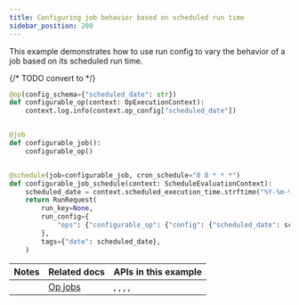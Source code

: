 ```yaml
---
title: Configuring job behavior based on scheduled run time
sidebar_position: 200
---
```


This example demonstrates how to use run config to vary the behavior of a job based on its scheduled run time.

{/* TODO convert to <CodeExample> */}
```python file=concepts/partitions_schedules_sensors/schedules/schedules.py startafter=start_run_config_schedule endbefore=end_run_config_schedule
@op(config_schema={"scheduled_date": str})
def configurable_op(context: OpExecutionContext):
    context.log.info(context.op_config["scheduled_date"])


@job
def configurable_job():
    configurable_op()


@schedule(job=configurable_job, cron_schedule="0 0 * * *")
def configurable_job_schedule(context: ScheduleEvaluationContext):
    scheduled_date = context.scheduled_execution_time.strftime("%Y-%m-%d")
    return RunRequest(
        run_key=None,
        run_config={
            "ops": {"configurable_op": {"config": {"scheduled_date": scheduled_date}}}
        },
        tags={"date": scheduled_date},
    )
```

| Notes | Related docs | APIs in this example |
|-------|--------------|----------------------|
|       | [Op jobs](/todo) | <PyObject section="ops" module="dagster" object="op" decorator />, <PyObject section="jobs" module="dagster" object="job" decorator />, <PyObject section="execution" module="dagster" object="OpExecutionContext" />, <PyObject section="schedules-sensors" object="ScheduleEvaluationContext" />, <PyObject section="schedules-sensors" module="dagster" object="RunRequest" /> |
